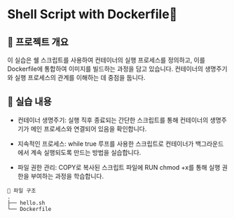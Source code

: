 # Shell Script with Dockerfile📝
## 📖 프로젝트 개요
이 실습은 쉘 스크립트를 사용하여 컨테이너의 실행 프로세스를 정의하고, 이를 Dockerfile에 통합하여 이미지를 빌드하는 과정을 담고 있습니다. 컨테이너의 생명주기와 실행 프로세스의 관계를 이해하는 데 중점을 둡니다.

## 🚀 실습 내용
+ 컨테이너 생명주기: 실행 직후 종료되는 간단한 스크립트를 통해 컨테이너의 생명주기가 메인 프로세스와 연결되어 있음을 확인합니다.

+ 지속적인 프로세스: while true 루프를 사용한 스크립트로 컨테이너가 백그라운드에서 계속 실행되도록 만드는 방법을 실습합니다.

+ 파일 권한 관리: COPY로 복사된 스크립트 파일에 RUN chmod +x를 통해 실행 권한을 부여하는 과정을 학습합니다.

```
📁 파일 구조
.
├── hello.sh
└── Dockerfile
```

